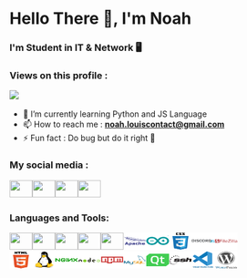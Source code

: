 # Hello There 👋, I'm Noah
### I'm Student in IT & Network 🖥️

### Views on this profile : 
![](https://komarev.com/ghpvc/?username=macaroftv&label=Profile%20views&color=0e75b6&style=flat)

- 🌱 I’m currently learning Python and JS Language
- 📫 How to reach me : **noah.louiscontact@gmail.com**
- ⚡ Fun fact : Do bug but do it right 🦠

### My social media :
<a href="https://discordapp.com/users/228100207965896707" target="blank"><img src="https://raw.githubusercontent.com/rahuldkjain/github-profile-readme-generator/master/src/images/icons/Social/discord.svg" height="30" width="40"/></a><a href="https://www.linkedin.com/in/noah-louis-747098229/" target="blank"><img src="https://raw.githubusercontent.com/rahuldkjain/github-profile-readme-generator/master/src/images/icons/Social/linked-in-alt.svg" height="30" width="40"/></a><a href="https://twitch.tv/macaroftv" target="blank"><img src="https://raw.githubusercontent.com/rahuldkjain/github-profile-readme-generator/master/src/images/icons/Social/twitch.svg" height="30" width="40"/></a><a href="https://twitter.com/lcds_macaroftv" target="blank"><img src="https://raw.githubusercontent.com/rahuldkjain/github-profile-readme-generator/master/src/images/icons/Social/twitter-alt.svg" height="30" width="40"/></a>

### Languages and Tools: 
<a href="https://www.w3schools.com/cpp/" target="blank"><img src="https://raw.githubusercontent.com/rahuldkjain/github-profile-readme-generator/master/src/images/icons/ProgrammingLanguages/cpp.svg" height="30" width="40"></a><a href="https://www.java.com/fr/" target="blank"><img src="https://raw.githubusercontent.com/rahuldkjain/github-profile-readme-generator/master/src/images/icons/ProgrammingLanguages/java.svg" height="30" width="40"></a><a href="https://developer.mozilla.org/fr/docs/Web/JavaScript" target="blank"><img src="https://raw.githubusercontent.com/rahuldkjain/github-profile-readme-generator/master/src/images/icons/ProgrammingLanguages/javascript.svg" height="30" width="40"></a><a href="https://www.php.net/" target="blank"><img src="https://raw.githubusercontent.com/rahuldkjain/github-profile-readme-generator/master/src/images/icons/ProgrammingLanguages/php.svg" height="30" width="40"></a><a href="https://www.python.org/" target="blank"><img src="https://raw.githubusercontent.com/rahuldkjain/github-profile-readme-generator/master/src/images/icons/ProgrammingLanguages/python.svg" height="30" width="40"></a><a href="https://httpd.apache.org/" target="blank"><img src="https://raw.githubusercontent.com/devicons/devicon/master/icons/apache/apache-line-wordmark.svg" height="30" width="40"></a><a href="https://www.arduino.cc/" target="blank"><img src="https://raw.githubusercontent.com/devicons/devicon/master/icons/arduino/arduino-original.svg" height="30" width="40"></a><a href="https://developer.mozilla.org/fr/docs/Web/CSS" target="blank"><img src="https://raw.githubusercontent.com/devicons/devicon/master/icons/css3/css3-original-wordmark.svg" height="30" width="40"></a><a href="https://discord.js.org/#/" target="blank"><img src="https://raw.githubusercontent.com/devicons/devicon/master/icons/discordjs/discordjs-original-wordmark.svg" height="30" width="40"></a><a href="https://filezilla-project.org/" target="blank"><img src="https://raw.githubusercontent.com/devicons/devicon/master/icons/filezilla/filezilla-plain-wordmark.svg" height="30" width="40"></a>
<br>
<a href="https://developer.mozilla.org/fr/docs/Web/HTML" target="blank"><img src="https://raw.githubusercontent.com/devicons/devicon/master/icons/html5/html5-original-wordmark.svg" height="30" width="40"></a><a href="https://www.linux.org/" target="blank"><img src="https://raw.githubusercontent.com/devicons/devicon/master/icons/linux/linux-original.svg" height="30" width="40"></a><a href="https://www.nginx.com/" target="blank"><img src="https://raw.githubusercontent.com/devicons/devicon/master/icons/nginx/nginx-original.svg" height="30" width="40"></a><a href="https://nodejs.org/en/" target="blank"><img src="https://raw.githubusercontent.com/devicons/devicon/master/icons/nodejs/nodejs-original-wordmark.svg" height="30" width="40"></a><a href="https://www.npmjs.com/" target="blank"><img src="https://raw.githubusercontent.com/devicons/devicon/master/icons/npm/npm-original-wordmark.svg" height="30" width="40"></a><a href="https://www.mysql.com/fr/" target="blank"><img src="https://raw.githubusercontent.com/devicons/devicon/master/icons/mysql/mysql-original-wordmark.svg" height="30" width="40"></a><a href="https://www.qt.io/" target="blank"><img src="https://raw.githubusercontent.com/devicons/devicon/master/icons/qt/qt-original.svg" height="30" width="40"></a><a href="https://www.openssh.com/manual.html" target="blank"><img src="https://raw.githubusercontent.com/devicons/devicon/master/icons/ssh/ssh-original-wordmark.svg" height="30" width="40"></a><a href="https://code.visualstudio.com/" target="blank"><img src="https://raw.githubusercontent.com/devicons/devicon/master/icons/vscode/vscode-original-wordmark.svg" height="30" width="40"></a><a href="https://wordpress.com/fr/" target="blank"><img src="https://raw.githubusercontent.com/devicons/devicon/master/icons/wordpress/wordpress-original.svg" height="30" width="40"></a>
